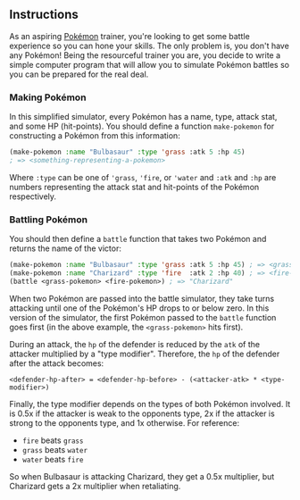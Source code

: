 ## Instructions

As an aspiring [Pokémon][pokemon] trainer, you're looking to get some battle
experience so you can hone your skills. The only problem is, you don't have any
Pokémon! Being the resourceful trainer you are, you decide to write a simple
computer program that will allow you to simulate Pokémon battles so you can be
prepared for the real deal.

### Making Pokémon

In this simplified simulator, every Pokémon has a name, type, attack stat, and
some HP (hit-points). You should define a function `make-pokemon` for
constructing a Pokémon from this information:

```lisp
(make-pokemon :name "Bulbasaur" :type 'grass :atk 5 :hp 45)
; => <something-representing-a-pokemon>
```

Where `:type` can be one of `'grass`, `'fire`, or `'water` and `:atk` and `:hp`
are numbers representing the attack stat and hit-points of the Pokémon
respectively.

### Battling Pokémon

You should then define a `battle` function that takes two Pokémon and returns
the name of the victor:

```lisp
(make-pokemon :name "Bulbasaur" :type 'grass :atk 5 :hp 45) ; => <grass-pokemon>
(make-pokemon :name "Charizard" :type 'fire  :atk 2 :hp 40) ; => <fire-pokemon>
(battle <grass-pokemon> <fire-pokemon>) ; => "Charizard"
```

When two Pokémon are passed into the battle simulator, they take turns attacking
until one of the Pokémon's HP drops to or below zero. In this version of the
simulator, the first Pokémon passed to the `battle` function goes first (in the
above example, the `<grass-pokemon>` hits first).

During an attack, the `hp` of the defender is reduced by the `atk` of the
attacker multiplied by a "type modifier". Therefore, the `hp` of the defender
after the attack becomes:

```
<defender-hp-after> = <defender-hp-before> - (<attacker-atk> * <type-modifier>)
```

Finally, the type modifier depends on the types of both Pokémon involved. It is
0.5x if the attacker is weak to the opponents type, 2x if the attacker is strong
to the opponents type, and 1x otherwise. For reference:

  - `fire`  beats `grass`
  - `grass` beats `water`
  - `water` beats `fire`

So when Bulbasaur is attacking Charizard, they get a 0.5x multiplier, but
Charizard gets a 2x multiplier when retaliating.

[pokemon]: https://en.wikipedia.org/wiki/Pok%C3%A9mon
